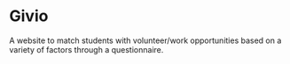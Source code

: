 # Givio
A website to match students with volunteer/work opportunities based on a variety of factors through a questionnaire.
